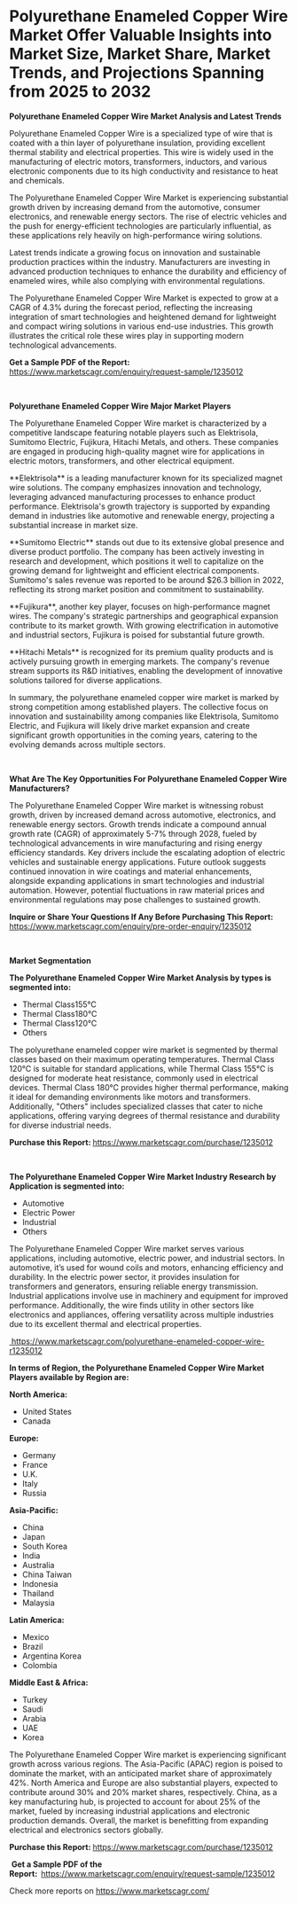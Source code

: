 <p><h1>Polyurethane Enameled Copper Wire Market Offer Valuable Insights into Market Size, Market Share, Market Trends, and Projections Spanning from 2025 to 2032</h1></p><p><strong>Polyurethane Enameled Copper Wire Market Analysis and Latest Trends</strong></p>
<p><p>Polyurethane Enameled Copper Wire is a specialized type of wire that is coated with a thin layer of polyurethane insulation, providing excellent thermal stability and electrical properties. This wire is widely used in the manufacturing of electric motors, transformers, inductors, and various electronic components due to its high conductivity and resistance to heat and chemicals. </p><p>The Polyurethane Enameled Copper Wire Market is experiencing substantial growth driven by increasing demand from the automotive, consumer electronics, and renewable energy sectors. The rise of electric vehicles and the push for energy-efficient technologies are particularly influential, as these applications rely heavily on high-performance wiring solutions. </p><p>Latest trends indicate a growing focus on innovation and sustainable production practices within the industry. Manufacturers are investing in advanced production techniques to enhance the durability and efficiency of enameled wires, while also complying with environmental regulations. </p><p>The Polyurethane Enameled Copper Wire Market is expected to grow at a CAGR of 4.3% during the forecast period, reflecting the increasing integration of smart technologies and heightened demand for lightweight and compact wiring solutions in various end-use industries. This growth illustrates the critical role these wires play in supporting modern technological advancements.</p></p>
<p><strong>Get a Sample PDF of the Report:&nbsp;</strong> <a href="https://www.marketscagr.com/enquiry/request-sample/1235012?utm_campaign=3552&utm_medium=2&utm_source=Github&utm_content=ia&utm_term=31032025&utm_id=polyurethane-enameled-copper-wire">https://www.marketscagr.com/enquiry/request-sample/1235012</a></p>
<p>&nbsp;</p>
<p><strong>Polyurethane Enameled Copper Wire Major Market Players</strong></p>
<p><p>The Polyurethane Enameled Copper Wire market is characterized by a competitive landscape featuring notable players such as Elektrisola, Sumitomo Electric, Fujikura, Hitachi Metals, and others. These companies are engaged in producing high-quality magnet wire for applications in electric motors, transformers, and other electrical equipment.</p><p>**Elektrisola** is a leading manufacturer known for its specialized magnet wire solutions. The company emphasizes innovation and technology, leveraging advanced manufacturing processes to enhance product performance. Elektrisola's growth trajectory is supported by expanding demand in industries like automotive and renewable energy, projecting a substantial increase in market size.</p><p>**Sumitomo Electric** stands out due to its extensive global presence and diverse product portfolio. The company has been actively investing in research and development, which positions it well to capitalize on the growing demand for lightweight and efficient electrical components. Sumitomo's sales revenue was reported to be around $26.3 billion in 2022, reflecting its strong market position and commitment to sustainability.</p><p>**Fujikura**, another key player, focuses on high-performance magnet wires. The company's strategic partnerships and geographical expansion contribute to its market growth. With growing electrification in automotive and industrial sectors, Fujikura is poised for substantial future growth.</p><p>**Hitachi Metals** is recognized for its premium quality products and is actively pursuing growth in emerging markets. The company's revenue stream supports its R&D initiatives, enabling the development of innovative solutions tailored for diverse applications.</p><p>In summary, the polyurethane enameled copper wire market is marked by strong competition among established players. The collective focus on innovation and sustainability among companies like Elektrisola, Sumitomo Electric, and Fujikura will likely drive market expansion and create significant growth opportunities in the coming years, catering to the evolving demands across multiple sectors.</p></p>
<p>&nbsp;</p>
<p><strong>What Are The Key Opportunities For Polyurethane Enameled Copper Wire Manufacturers?</strong></p>
<p><p>The Polyurethane Enameled Copper Wire market is witnessing robust growth, driven by increased demand across automotive, electronics, and renewable energy sectors. Growth trends indicate a compound annual growth rate (CAGR) of approximately 5-7% through 2028, fueled by technological advancements in wire manufacturing and rising energy efficiency standards. Key drivers include the escalating adoption of electric vehicles and sustainable energy applications. Future outlook suggests continued innovation in wire coatings and material enhancements, alongside expanding applications in smart technologies and industrial automation. However, potential fluctuations in raw material prices and environmental regulations may pose challenges to sustained growth.</p></p>
<p><strong>Inquire or Share Your Questions If Any Before Purchasing This Report:</strong> <a href="https://www.marketscagr.com/enquiry/pre-order-enquiry/1235012?utm_campaign=3552&utm_medium=2&utm_source=Github&utm_content=ia&utm_term=31032025&utm_id=polyurethane-enameled-copper-wire">https://www.marketscagr.com/enquiry/pre-order-enquiry/1235012</a></p>
<p>&nbsp;</p>
<p><strong>Market Segmentation</strong></p>
<p><strong>The Polyurethane Enameled Copper Wire Market Analysis by types is segmented into:</strong></p>
<p><ul><li>Thermal Class155℃</li><li>Thermal Class180℃</li><li>Thermal Class120℃</li><li>Others</li></ul></p>
<p><p>The polyurethane enameled copper wire market is segmented by thermal classes based on their maximum operating temperatures. Thermal Class 120℃ is suitable for standard applications, while Thermal Class 155℃ is designed for moderate heat resistance, commonly used in electrical devices. Thermal Class 180℃ provides higher thermal performance, making it ideal for demanding environments like motors and transformers. Additionally, "Others" includes specialized classes that cater to niche applications, offering varying degrees of thermal resistance and durability for diverse industrial needs.</p></p>
<p><strong>Purchase this Report:&nbsp;</strong><a href="https://www.marketscagr.com/purchase/1235012?utm_campaign=3552&utm_medium=2&utm_source=Github&utm_content=ia&utm_term=31032025&utm_id=polyurethane-enameled-copper-wire">https://www.marketscagr.com/purchase/1235012</a></p>
<p>&nbsp;</p>
<p><strong>The Polyurethane Enameled Copper Wire Market Industry Research by Application is segmented into:</strong></p>
<p><ul><li>Automotive</li><li>Electric Power</li><li>Industrial</li><li>Others</li></ul></p>
<p><p>The Polyurethane Enameled Copper Wire market serves various applications, including automotive, electric power, and industrial sectors. In automotive, it’s used for wound coils and motors, enhancing efficiency and durability. In the electric power sector, it provides insulation for transformers and generators, ensuring reliable energy transmission. Industrial applications involve use in machinery and equipment for improved performance. Additionally, the wire finds utility in other sectors like electronics and appliances, offering versatility across multiple industries due to its excellent thermal and electrical properties.</p></p>
<p><a href="https://www.marketscagr.com/polyurethane-enameled-copper-wire-r1235012?utm_campaign=3552&utm_medium=2&utm_source=Github&utm_content=ia&utm_term=31032025&utm_id=polyurethane-enameled-copper-wire">&nbsp;https://www.marketscagr.com/polyurethane-enameled-copper-wire-r1235012</a></p>
<p><strong>In terms of Region, the Polyurethane Enameled Copper Wire Market Players available by Region are:</strong></p>
<p>
    <p> <strong> North America: </strong>
        <ul>
            <li>United States</li>
            <li>Canada</li>
        </ul>
        </p> 
    <p> <strong> Europe: </strong>
        <ul>
            <li>Germany</li>
            <li>France</li>
            <li>U.K.</li>
            <li>Italy</li>
            <li>Russia</li>
        </ul>
        </p> 
    <p> <strong> Asia-Pacific: </strong>
        <ul>
            <li>China</li>
            <li>Japan</li>
            <li>South Korea</li>
            <li>India</li>
            <li>Australia</li>
            <li>China Taiwan</li>
            <li>Indonesia</li>
            <li>Thailand</li>
            <li>Malaysia</li>
        </ul>
        </p> 
    <p> <strong> Latin America: </strong>
        <ul>
            <li>Mexico</li>
            <li>Brazil</li>
            <li>Argentina Korea</li>
            <li>Colombia</li>
        </ul>
        </p> 
    <p> <strong> Middle East & Africa: </strong>
        <ul>
            <li>Turkey</li>
            <li>Saudi</li>
            <li>Arabia</li>
            <li>UAE</li>
            <li>Korea</li>
        </ul>
    </p>
    </p>
<p><p>The Polyurethane Enameled Copper Wire market is experiencing significant growth across various regions. The Asia-Pacific (APAC) region is poised to dominate the market, with an anticipated market share of approximately 42%. North America and Europe are also substantial players, expected to contribute around 30% and 20% market shares, respectively. China, as a key manufacturing hub, is projected to account for about 25% of the market, fueled by increasing industrial applications and electronic production demands. Overall, the market is benefitting from expanding electrical and electronics sectors globally.</p></p>
<p><strong>Purchase this Report: </strong><a href="https://www.marketscagr.com/purchase/1235012?utm_campaign=3552&utm_medium=2&utm_source=Github&utm_content=ia&utm_term=31032025&utm_id=polyurethane-enameled-copper-wire">https://www.marketscagr.com/purchase/1235012</a></p>
<p>&nbsp;<strong>Get a Sample PDF of the Report:&nbsp;&nbsp;</strong><a href="https://www.marketscagr.com/enquiry/request-sample/1235012?utm_campaign=3552&utm_medium=2&utm_source=Github&utm_content=ia&utm_term=31032025&utm_id=polyurethane-enameled-copper-wire">https://www.marketscagr.com/enquiry/request-sample/1235012</a></p>
<p><strong></strong></p>
<p>Check more reports on <a href="https://www.marketscagr.com/?utm_campaign=3552&utm_medium=2&utm_source=Github&utm_content=ia&utm_term=31032025&utm_id=polyurethane-enameled-copper-wire">https://www.marketscagr.com/</a></p>